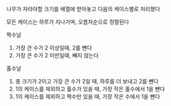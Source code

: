 나무가 자라야할 크기를 배열에 받아놓고 다음의 케이스별로 처리했다

모든 케이스는 하루가 지나가며, 오름차순으로 정렬된다

짝수날
1. 가장 큰 수가 2 이상일때, 2를 뺀다
2. 가장 큰 수가 2 미만일때, 빼지 않는다

홀수날
1. 총 크기가 2이고 가장 큰 수가 2일 때, 하루를 더 보내고 2를 뺀다
2. 1의 케이스를 제외하고 홀수가 있을 때, 가장 작은 홀수에서 1을 뺀다
3. 1의 케이스를 제외하고 짝수만 있을 때, 가장 작은 수에서 1을 뺀다
